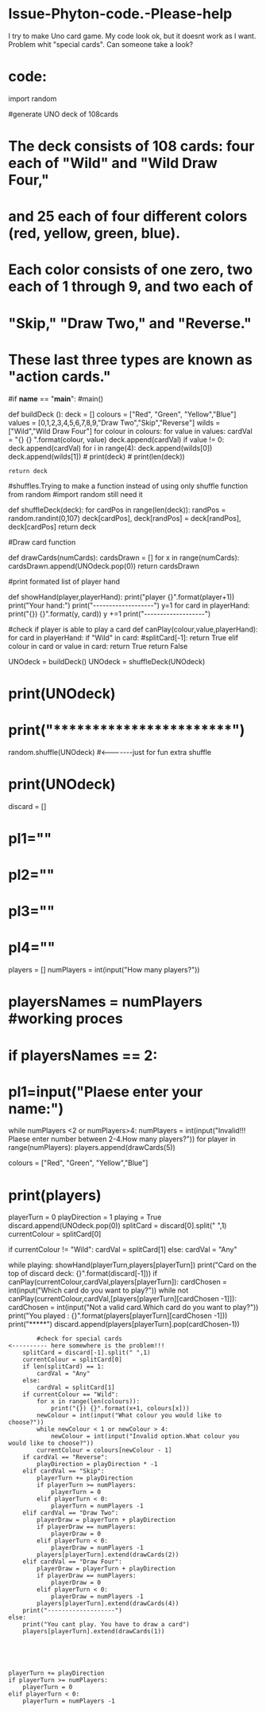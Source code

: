 # Issue-Phyton-code.-Please-help
I try to make Uno card game. My code look ok, but it doesnt work as I want. Problem whit "special cards". Can someone take a look?




#                                                                                                                                  code:

import random

#generate UNO deck of 108cards
# The deck consists of 108 cards: four each of "Wild" and "Wild Draw Four,"
# and 25 each of four different colors (red, yellow, green, blue).
# Each color consists of one zero, two each of 1 through 9, and two each of
# "Skip," "Draw Two," and "Reverse." 
# These last three types are known as "action cards."
#if __name__ == "__main__":
#main()


def buildDeck ():
    deck = []
    colours = ["Red", "Green", "Yellow","Blue"]
    values = [0,1,2,3,4,5,6,7,8,9,"Draw Two","Skip","Reverse"]
    wilds = ["Wild","Wild Draw Four"]
    for colour in colours:
        for value in values:
            cardVal = "{} {} ".format(colour, value)
            deck.append(cardVal)
            if value != 0:
                deck.append(cardVal)
    for i in range(4):
        deck.append(wilds[0])
        deck.append(wilds[1])
    # print(deck)
    # print(len(deck))
    
    return deck

#shuffles.Trying to make a function instead of using only shuffle function from random
#import random still need it

def shuffleDeck(deck):
    for cardPos in range(len(deck)):
        randPos = random.randint(0,107)
        deck[cardPos], deck[randPos] = deck[randPos], deck[cardPos]
    return deck
 
#Draw card function

def drawCards(numCards):
    cardsDrawn = []
    for x in range(numCards):
        cardsDrawn.append(UNOdeck.pop(0))
    return cardsDrawn

#print formated list of player hand

def showHand(player,playerHand):
    print("player {}".format(player+1))
    print("Your hand:")
    print("-------------------")
    y=1
    for card in playerHand:
        print("{}) {}".format(y, card))
        y +=1
    print("-------------------")

#check if player is able to play a card
def canPlay(colour,value,playerHand):
    for card in playerHand:
        if "Wild" in card:  #splitCard[-1]:
            return True
        elif colour in card or value in card:
            return True
    return False
        
 
UNOdeck = buildDeck()
UNOdeck = shuffleDeck(UNOdeck) 
# print(UNOdeck)
# print("***********************")
random.shuffle(UNOdeck) #<-------just for fun extra shuffle
# print(UNOdeck)
discard = []
# pl1=""
# pl2=""
# pl3=""
# pl4=""
players = []
numPlayers = int(input("How many players?"))


# playersNames = numPlayers    #working proces
# if playersNames == 2:
#     pl1=input("Plaese enter your name:")
    
while numPlayers <2 or numPlayers>4:
    numPlayers = int(input("Invalid!!! Plaese enter number between 2-4.How many players?"))
for player in range(numPlayers):
    players.append(drawCards(5))


colours = ["Red", "Green", "Yellow","Blue"]
# print(players) 

playerTurn = 0 
playDirection = 1
playing = True
discard.append(UNOdeck.pop(0))
splitCard = discard[0].split(" ",1)
currentColour = splitCard[0]

if currentColour != "Wild":
    cardVal = splitCard[1]
else:
    cardVal = "Any"

while playing:
    showHand(playerTurn,players[playerTurn])
    print("Card on the top of discard deck: {}".format(discard[-1]))
    if canPlay(currentColour,cardVal,players[playerTurn]):
        cardChosen = int(input("Which card do you want to play?"))
        while not canPlay(currentColour,cardVal,[players[playerTurn][cardChosen -1]]):
            cardChosen = int(input("Not a valid card.Which card do you want to play?"))
        print("You played : {}".format(players[playerTurn][cardChosen -1]))
        print("*****")
        discard.append(players[playerTurn].pop(cardChosen-1))
        
            #check for special cards                                            <---------- here somewhere is the problem!!!
        splitCard = discard[-1].split(" ",1)
        currentColour = splitCard[0]
        if len(splitCard) == 1:
            cardVal = "Any"
        else:
            cardVal = splitCard[1]
        if currentColour == "Wild":
            for x in range(len(colours)):
                print("{}) {}".format(x+1, colours[x]))
            newColour = int(input("What colour you would like to choose?"))
            while newColour < 1 or newColour > 4:
                newColour = int(input("Invalid option.What colour you would like to choose?"))
            currentColour = colours[newColour - 1]
        if cardVal == "Reverse":
            playDirection = playDirection * -1
        elif cardVal == "Skip":
            playerTurn += playDirection
            if playerTurn >= numPlayers:
                playerTurn = 0 
            elif playerTurn < 0:
                playerTurn = numPlayers -1
        elif cardVal == "Draw Two":
            playerDraw = playerTurn + playDirection
            if playerDraw == numPlayers:
                playerDraw = 0 
            elif playerTurn < 0:
                playerDraw = numPlayers -1
            players[playerTurn].extend(drawCards(2))
        elif cardVal == "Draw Four":
            playerDraw = playerTurn + playDirection
            if playerDraw == numPlayers:
                playerDraw = 0 
            elif playerTurn < 0:
                playerDraw = numPlayers -1
            players[playerTurn].extend(drawCards(4))
        print("-------------------")
    else:
        print("You cant play. You have to draw a card")
        players[playerTurn].extend(drawCards(1))
    
        
  
    
    
    playerTurn += playDirection
    if playerTurn >= numPlayers:
        playerTurn = 0 
    elif playerTurn < 0:
        playerTurn = numPlayers -1
